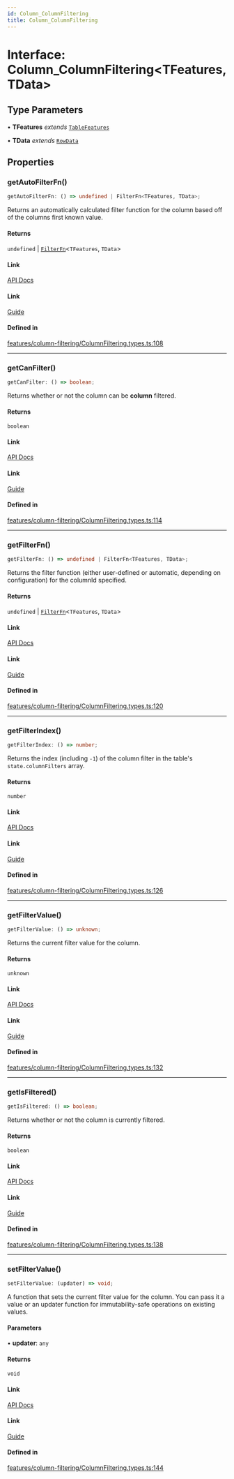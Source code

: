```yaml
---
id: Column_ColumnFiltering
title: Column_ColumnFiltering
---
```


# Interface: Column\_ColumnFiltering\<TFeatures, TData\>

## Type Parameters

• **TFeatures** *extends* [`TableFeatures`](../type-aliases/tablefeatures.md)

• **TData** *extends* [`RowData`](../type-aliases/rowdata.md)

## Properties

### getAutoFilterFn()

```ts
getAutoFilterFn: () => undefined | FilterFn<TFeatures, TData>;
```

Returns an automatically calculated filter function for the column based off of the columns first known value.

#### Returns

`undefined` \| [`FilterFn`](filterfn.md)\<`TFeatures`, `TData`\>

#### Link

[API Docs](https://tanstack.com/table/v8/docs/api/features/column-filtering#getautofilterfn)

#### Link

[Guide](https://tanstack.com/table/v8/docs/guide/column-filtering)

#### Defined in

[features/column-filtering/ColumnFiltering.types.ts:108](https://github.com/TanStack/table/blob/main/packages/table-core/src/features/column-filtering/ColumnFiltering.types.ts#L108)

***

### getCanFilter()

```ts
getCanFilter: () => boolean;
```

Returns whether or not the column can be **column** filtered.

#### Returns

`boolean`

#### Link

[API Docs](https://tanstack.com/table/v8/docs/api/features/column-filtering#getcanfilter)

#### Link

[Guide](https://tanstack.com/table/v8/docs/guide/column-filtering)

#### Defined in

[features/column-filtering/ColumnFiltering.types.ts:114](https://github.com/TanStack/table/blob/main/packages/table-core/src/features/column-filtering/ColumnFiltering.types.ts#L114)

***

### getFilterFn()

```ts
getFilterFn: () => undefined | FilterFn<TFeatures, TData>;
```

Returns the filter function (either user-defined or automatic, depending on configuration) for the columnId specified.

#### Returns

`undefined` \| [`FilterFn`](filterfn.md)\<`TFeatures`, `TData`\>

#### Link

[API Docs](https://tanstack.com/table/v8/docs/api/features/column-filtering#getfilterfn)

#### Link

[Guide](https://tanstack.com/table/v8/docs/guide/column-filtering)

#### Defined in

[features/column-filtering/ColumnFiltering.types.ts:120](https://github.com/TanStack/table/blob/main/packages/table-core/src/features/column-filtering/ColumnFiltering.types.ts#L120)

***

### getFilterIndex()

```ts
getFilterIndex: () => number;
```

Returns the index (including `-1`) of the column filter in the table's `state.columnFilters` array.

#### Returns

`number`

#### Link

[API Docs](https://tanstack.com/table/v8/docs/api/features/column-filtering#getfilterindex)

#### Link

[Guide](https://tanstack.com/table/v8/docs/guide/column-filtering)

#### Defined in

[features/column-filtering/ColumnFiltering.types.ts:126](https://github.com/TanStack/table/blob/main/packages/table-core/src/features/column-filtering/ColumnFiltering.types.ts#L126)

***

### getFilterValue()

```ts
getFilterValue: () => unknown;
```

Returns the current filter value for the column.

#### Returns

`unknown`

#### Link

[API Docs](https://tanstack.com/table/v8/docs/api/features/column-filtering#getfiltervalue)

#### Link

[Guide](https://tanstack.com/table/v8/docs/guide/column-filtering)

#### Defined in

[features/column-filtering/ColumnFiltering.types.ts:132](https://github.com/TanStack/table/blob/main/packages/table-core/src/features/column-filtering/ColumnFiltering.types.ts#L132)

***

### getIsFiltered()

```ts
getIsFiltered: () => boolean;
```

Returns whether or not the column is currently filtered.

#### Returns

`boolean`

#### Link

[API Docs](https://tanstack.com/table/v8/docs/api/features/column-filtering#getisfiltered)

#### Link

[Guide](https://tanstack.com/table/v8/docs/guide/column-filtering)

#### Defined in

[features/column-filtering/ColumnFiltering.types.ts:138](https://github.com/TanStack/table/blob/main/packages/table-core/src/features/column-filtering/ColumnFiltering.types.ts#L138)

***

### setFilterValue()

```ts
setFilterValue: (updater) => void;
```

A function that sets the current filter value for the column. You can pass it a value or an updater function for immutability-safe operations on existing values.

#### Parameters

• **updater**: `any`

#### Returns

`void`

#### Link

[API Docs](https://tanstack.com/table/v8/docs/api/features/column-filtering#setfiltervalue)

#### Link

[Guide](https://tanstack.com/table/v8/docs/guide/column-filtering)

#### Defined in

[features/column-filtering/ColumnFiltering.types.ts:144](https://github.com/TanStack/table/blob/main/packages/table-core/src/features/column-filtering/ColumnFiltering.types.ts#L144)
